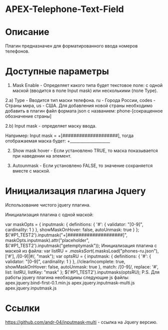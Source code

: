 APEX-Telephone-Text-Field
=========================

Описание
=========================

Плагин предназначен для форматированного ввода номеров телефонов.

Доступные параметры
=========================

1) Mask Enable - Определяет какого типа будет текстовое поле: с одной маской (вводится в поле Input mask) или несколькими (поле Type).

2.a) Type - Вводится тип маски телефона. ru - Города России, codes - Страны мира, us - США.
Для добавления новой страны необходимо добавить в плагин файл формата json с названием: phone-[сокращенное обозначение страны]

2.b) Input mask - определяет маску ввода.

Например: Input mask = +[####################], тогда отображаемая маска будет: +____________________

2) Show mask hover - Если установлено TRUE, то маска показывается при наведении на элемент.

3) Autounmask - Если установлено FALSE, то значение сохраняется вместе с маской.


Инициализация плагина Jquery
=========================

Использование чистого jquery плагина.

Инициализация плагина с одной маской:

var maskOpts = {
                               inputmask: {
                                   definitions: {
                                       '#': {
                                           validator: "[0-9]",
                                           cardinality: 1
                                       }
                                   },
                                   showMaskOnHover: false,
                                   autoUnmask: true
                               }
                           };
$('#P1_TEST2').inputmask("+[####################]", maskOpts.inputmask).attr("placeholder", $('#P1_TEST2').inputmask("getemptymask"));
Инициализация плагина с маской из файла:
var listRU = $.masksSort($.masksLoad("phones-ru.json"), ['#'], /[0-9]|#/, "mask");
var optsRU = {
                               inputmask: {
                                   definitions: {
                                       '#': {
                                           validator: "[0-9]",
                                           cardinality: 1
                                       }
                                   },
                                   //clearIncomplete: true,
                                   showMaskOnHover: false,
                                   autoUnmask: true
                               },
                               match: /[0-9]/,
                               replace: '#',
                               list: listRU,
                               listKey: "mask"
                           };
$('#P1_TEST2').inputmasks(optsRU);
P.S. Для работы jquery плагина необходимы следующие js файлы:
apex.jquery.bind-first-0.1.min.js
apex.jquery.inputmask-multi.js
apex.jquery.inputmask.js

Ссылки
=========================
https://github.com/andr-04/inputmask-multi - ссылка на Jquery версию.
